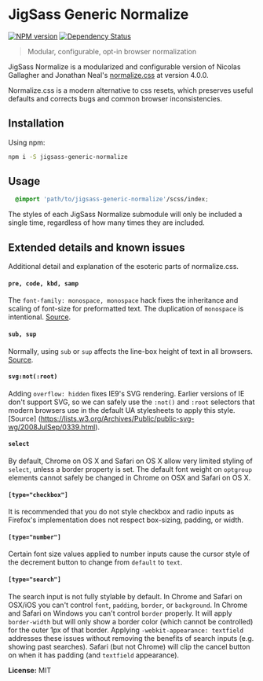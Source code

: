 # JigSass Generic Normalize
[![NPM version][npm-image]][npm-url]  [![Dependency Status][daviddm-image]][daviddm-url]   

 > Modular, configurable, opt-in browser normalization


JigSass Normalize is a modularized and configurable version of Nicolas Gallagher and
Jonathan Neal's [normalize.css](http://necolas.github.io/normalize.css/) at version 4.0.0.

Normalize.css is a modern alternative to css resets, which preserves useful defaults and corrects
bugs and common browser inconsistencies.

## Installation

Using npm:

```sh
npm i -S jigsass-generic-normalize
```

## Usage

```scss
  @import 'path/to/jigsass-generic-normalize'/scss/index;
```

The styles of each JigSass Normalize submodule will only be included a single time, 
regardless of how many times they are included.

## Extended details and known issues

Additional detail and explanation of the esoteric parts of normalize.css.

#### `pre, code, kbd, samp`

The `font-family: monospace, monospace` hack fixes the inheritance and scaling
of font-size for preformatted text. The duplication of `monospace` is
intentional. [Source](https://en.wikipedia.org/wiki/User:Davidgothberg/Test59).

#### `sub, sup`

Normally, using `sub` or `sup` affects the line-box height of text in all
browsers. [Source](https://gist.github.com/413930).

#### `svg:not(:root)`

Adding `overflow: hidden` fixes IE9's SVG rendering. Earlier versions of IE
don't support SVG, so we can safely use the `:not()` and `:root` selectors that
modern browsers use in the default UA stylesheets to apply this style. [Source]
(https://lists.w3.org/Archives/Public/public-svg-wg/2008JulSep/0339.html).

#### `select`

By default, Chrome on OS X and Safari on OS X allow very limited styling of
`select`, unless a border property is set. The default font weight on `optgroup`
elements cannot safely be changed in Chrome on OSX and Safari on OS X.

#### `[type="checkbox"]`

It is recommended that you do not style checkbox and radio inputs as Firefox's
implementation does not respect box-sizing, padding, or width.

#### `[type="number"]`

Certain font size values applied to number inputs cause the cursor style of the
decrement button to change from `default` to `text`.

#### `[type="search"]`

The search input is not fully stylable by default. In Chrome and Safari on
OSX/iOS you can't control `font`, `padding`, `border`, or `background`. In
Chrome and Safari on Windows you can't control `border` properly. It will apply
`border-width` but will only show a border color (which cannot be controlled)
for the outer 1px of that border. Applying `-webkit-appearance: textfield`
addresses these issues without removing the benefits of search inputs (e.g.
showing past searches). Safari (but not Chrome) will clip the cancel button on
when it has padding (and `textfield` appearance).




**License:** MIT



[npm-image]: https://badge.fury.io/js/jigsass-generic-normalize.svg
[npm-url]: https://npmjs.org/package/jigsass-generic-normalize

[daviddm-image]: https://david-dm.org/TxHawks/jigsass-generic-normalize.svg?theme=shields.io
[daviddm-url]: https://david-dm.org/TxHawks/jigsass-generic-normalize
